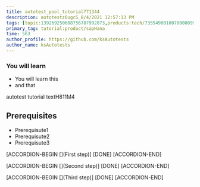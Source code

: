 ```yaml
---
title: autotest_pool_tutorial771344
description: autotestz0ugcS_8/4/2021 12:57:13 PM
tags: [topic:139269250608756787992873,products:tech/73554900100700000996,tutorial:experience/advanced]
primary_tag: tutorial:product/sapHana
time: 563
author_profile: https://github.com/ksAutotests
author_name: ksAutotests
---
```

### You will learn
- You will learn this
- and that

autotest tutorial textH811M4

## Prerequisites
- Prerequisute1
- Prerequisute2
- Prerequisute3

[ACCORDION-BEGIN [](First step)]
[DONE]
[ACCORDION-END]

[ACCORDION-BEGIN [](Second step)]
[DONE]
[ACCORDION-END]

[ACCORDION-BEGIN [](Third step)]
[DONE]
[ACCORDION-END]

